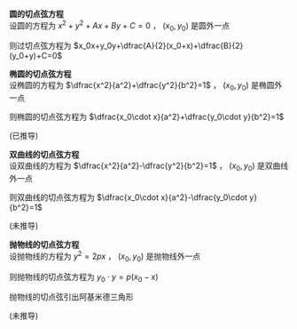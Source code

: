 **圆的切点弦方程**  
设圆的方程为 $x^2+y^2+Ax+By+C=0$ ， $(x_0,y_0)$ 是圆外一点  
  
则过切点弦方程为 $x_0x+y_0y+\dfrac{A}{2}(x_0+x)+\dfrac{B}{2}(y_0+y)+C=0$  
  
**椭圆的切点弦方程**  
设椭圆的方程为 $\dfrac{x^2}{a^2}+\dfrac{y^2}{b^2}=1$ ， $(x_0,y_0)$ 是椭圆外一点  
  
则椭圆的切点弦方程为 $\dfrac{x_0\cdot x}{a^2}+\dfrac{y_0\cdot y}{b^2}=1$  
  
(已推导)  
  
**双曲线的切点弦方程**  
设双曲线的方程为 $\dfrac{x^2}{a^2}-\dfrac{y^2}{b^2}=1$ ， $(x_0,y_0)$ 是双曲线外一点  
  
则双曲线的切点弦方程为 $\dfrac{x_0\cdot x}{a^2}-\dfrac{y_0\cdot y}{b^2}=1$  
  
(未推导)  
  
**抛物线的切点弦方程**  
设抛物线的方程为 $y^2=2px$ ， $(x_0,y_0)$ 是抛物线外一点  
  
则抛物线的切点弦方程为 $y_0\cdot y=p(x_0-x)$  
  
抛物线的切点弦引出阿基米德三角形  
  
(未推导)  
